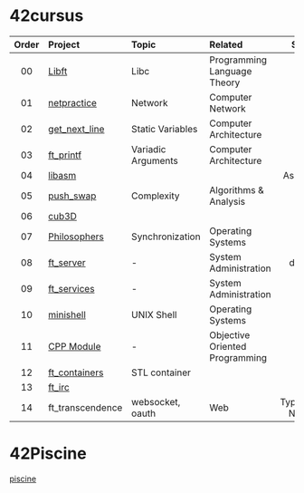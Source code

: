 # 42cursus

| Order | Project |   Topic   | Related | Stack |
| :----: | :----------- | :-------------| :---- | :----: |
| 00     | [Libft](https://github.com/jikwon101/42/tree/master/libft) | Libc | Programming Language Theory | C |
| 01     | [netpractice](https://github.com/jikwon101/42/tree/master/netpractice) | Network |   Computer Network   | - |
| 02     | [get_next_line](https://github.com/jikwon101/42/tree/master/get_next_line) | Static Variables | Computer Architecture | C |
| 03     | [ft_printf](https://github.com/jikwon101/42/tree/master/ft_printf) | Variadic Arguments | Computer Architecture | C |
| 04     | [libasm](https://github.com/jikwon101/42/tree/master/libasm) |  || Assembly |
| 05     | [push_swap](https://github.com/jikwon101/42/tree/master/push_swap) | Complexity | Algorithms & Analysis | C |
| 06     | [cub3D](https://github.com/jikwon101/42/tree/master/cub3D) | | | C |
| 07     | [Philosophers](https://github.com/jikwon101/42/tree/master/philosopher) | Synchronization | Operating Systems | C |
| 08     | [ft_server](https://github.com/jikwon101/42/tree/master/ft_server) | - | System Administration | docker|
| 09     | [ft_services](https://github.com/jikwon101/42/tree/master/ft_services) | - |System Administration | k8s |
| 10     | [minishell](https://github.com/jikwon101/42/tree/master/minishell) | UNIX Shell | Operating Systems | C |
| 11     | [CPP Module](https://github.com/jikwon101/42/tree/master/CPP_Module) | - | Objective Oriented Programming | C++ |
| 12     | [ft_containers](https://github.com/jikwon101/42/tree/master/ft_container) | STL container |  | C++|
| 13     | [ft_irc](http://github.com/jikwon101/42/tree/master/ft_irc) |  |  | C++|
| 14     | ft_transcendence | websocket, oauth | Web| Typescript, NestJS|  
# 42Piscine
[piscine](https://github.com/jikwon101/42/tree/master/piscine)
